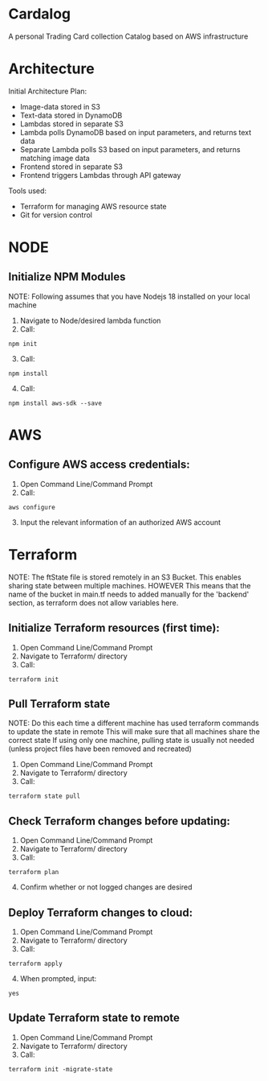 # Cardalog
A personal Trading Card collection Catalog based on AWS infrastructure

# Architecture

Initial Architecture Plan:

- Image-data stored in S3
- Text-data stored in DynamoDB
- Lambdas stored in separate S3
- Lambda polls DynamoDB based on input parameters, and returns text data
- Separate Lambda polls S3 based on input parameters, and returns matching image data
- Frontend stored in separate S3
- Frontend triggers Lambdas through API gateway

Tools used:

- Terraform for managing AWS resource state
- Git for version control

# NODE

## Initialize NPM Modules

NOTE: Following assumes that you have Nodejs 18 installed on your local machine

1. Navigate to Node/desired lambda function
2. Call:
```
npm init
```
3. Call:
```
npm install
```
4. Call:
```
npm install aws-sdk --save
```

# AWS

## Configure AWS access credentials:

1. Open Command Line/Command Prompt
2. Call:
```
aws configure
```
3. Input the relevant information of an authorized AWS account

# Terraform

NOTE:
The ftState file is stored remotely in an S3 Bucket.
This enables sharing state between multiple machines.
HOWEVER
This means that the name of the bucket in main.tf needs to added manually for
the 'backend' section, as terraform does not allow variables here.

## Initialize Terraform resources (first time):

1. Open Command Line/Command Prompt
2. Navigate to Terraform/ directory
3. Call:
```
terraform init
```

## Pull Terraform state

NOTE:
Do this each time a different machine has used terraform commands to update the state in remote
This will make sure that all machines share the correct state
If using only one machine, pulling state is usually not needed (unless project files have been removed and recreated)

1. Open Command Line/Command Prompt
2. Navigate to Terraform/ directory
3. Call:
```
terraform state pull
```

## Check Terraform changes before updating:

1. Open Command Line/Command Prompt
2. Navigate to Terraform/ directory
3. Call:
```
terraform plan
```
4. Confirm whether or not logged changes are desired

## Deploy Terraform changes to cloud:

1. Open Command Line/Command Prompt
2. Navigate to Terraform/ directory
3. Call:
```
terraform apply
```
4. When prompted, input:
```
yes
```

## Update Terraform state to remote

1. Open Command Line/Command Prompt
2. Navigate to Terraform/ directory
3. Call:
```
terraform init -migrate-state
```